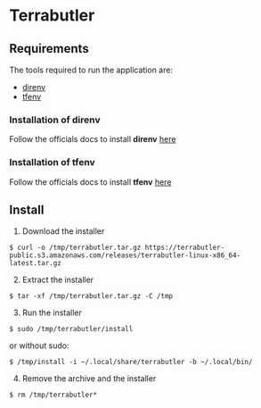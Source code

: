 # Terrabutler

## Requirements

The tools required to run the application are:
- [direnv](https://direnv.net/)
- [tfenv](https://github.com/tfutils/tfenv)

### Installation of direnv

Follow the officials docs to install **direnv** [here](https://direnv.net/docs/installation.html)

### Installation of tfenv

Follow the officials docs to install **tfenv** [here](https://github.com/tfutils/tfenv#installation)

## Install

1. Download the installer
```
$ curl -o /tmp/terrabutler.tar.gz https://terrabutler-public.s3.amazonaws.com/releases/terrabutler-linux-x86_64-latest.tar.gz
```

2. Extract the installer
```
$ tar -xf /tmp/terrabutler.tar.gz -C /tmp
```

3. Run the installer
```
$ sudo /tmp/terrabutler/install
```
or without sudo:
```
$ /tmp/install -i ~/.local/share/terrabutler -b ~/.local/bin/
```

4. Remove the archive and the installer
```
$ rm /tmp/terrabutler*
```
